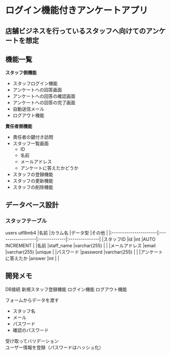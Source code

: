 # ログイン機能付きアンケートアプリ

## 店舗ビジネスを行っているスタッフへ向けてのアンケートを想定

## 機能一覧
**スタッフ側機能**
* スタッフログイン機能
* アンケートへの回答画面
* アンケートへの回答の確認画面
* アンケートへの回答の完了画面
* 自動送信メール  
* ログアウト機能  

**責任者側機能**
* 責任者の鍵付き訪問
* スタッフ一覧画面
  * ID
  * 名前
  * メールアドレス
  * アンケートに答えたかどうか
* スタッフの登録機能
* スタッフの更新機能
* スタッフの削除機能


## データベース設計

### スタッフテーブル

users utf8mb4
|名前                   |カラム名           |データ型      |その他          |
|:----------------------|:------------------|:-------------|:---------------|
|スタッフID             |id                 |int           |AUTO INCREMENT  |
|名前                   |staff_name         |varchar(255)  |                |
|メールアドレス         |email              |varchar(255)  |unique          |
|パスワード             |password           |varchar(255)  |                |
|アンケートに答えたか   |answer             |int           |                |

## 開発メモ

DB接続
新規スタッフ登録機能
ログイン機能
ログアウト機能

フォームからデータを渡す
 * スタッフ名
 * メール
 * パスワード
 * 確認のパスワード

受け取ってバリデーション  
ユーザー情報を登録（パスワードはハッシュ化）